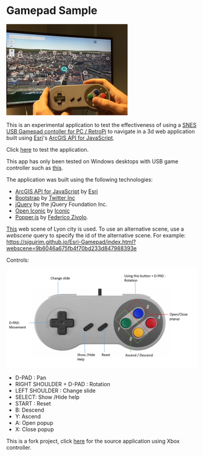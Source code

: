 # Gamepad Sample

![](./img/gamepad.jpg)

This is an experimental application to test the effectiveness of using a    [SNES USB Gamepad contoller for PC / RetroPi](https://en.wikipedia.org/wiki/Super_Nintendo_Entertainment_System) to navigate in a 3d web application built using [Esri](https://www.esri.com)'s [ArcGIS API for JavaScript](https://developers.arcgis.com/javascript/).

Click [here](https://sjguirim.github.io/Esri-Gamepad/) to test the application. 

This app has only been tested on Windows desktops with USB  game controller such as [this](https://github.com/RetroPie/RetroPie-Setup/wiki/Controller-Configuration).

The application was built using the following technologies:
- [ArcGIS API for JavaScript](https://developers.arcgis.com/javascript/) by [Esri](https://www.esri.com)
- [Bootstrap](https://getbootstrap.com/) by [Twitter Inc](https://twitter.com/)
- [jQuery](https://jquery.com/) by the jQuery Foundation Inc.
- [Open Iconic](https://github.com/cowboy/jquery-throttle-debounce/) by [Iconic](https://github.com/cowboy)
- [Popper.js](https://github.com/jquery/jquery-mousewheel/) by [Federico Zivolo](https://github.com/FezVrasta).

[This](https://www.arcgis.com/home/item.html?id=861e35bd6818445082796c1517454048) web scene of  Lyon city is used. To use an alternative scene, use a *webscene* query to specify the id of the alternative scene. For example:
https://sjguirim.github.io/Esri-Gamepad/index.html?webscene=9b6046a675fb4f70bd233d847988393e

Controls:

![](./img/layout.png)

- D-PAD : Pan
- RIGHT SHOULDER + D-PAD : Rotation
- LEFT SHOULDER : Change slide 
- SELECT: Show /Hide help 
- START : Reset 
- B: Descend  
- Y: Ascend 
- A: Open popup
- X: Close popup 

This is a fork project, click [here](https://github.com/richiecarmichael/Esri-Gamepad) for the source application using Xbox controller.
